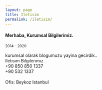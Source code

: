 ```yaml
---
layout: page
title: Iletisim
permalink: /iletisim/
---
```



#### Merhaba, Kurumsal Bilgilerimiz.
<small>2014 - 2020</small>

kurumsal olarak blogumuzu yayina gecirdik..
<br>Iletısım Bılgılerımız
<br>+90 850 850 1337
<br>+90 532 1337</br>
<br>Ofis: Beykoz Istanbul
